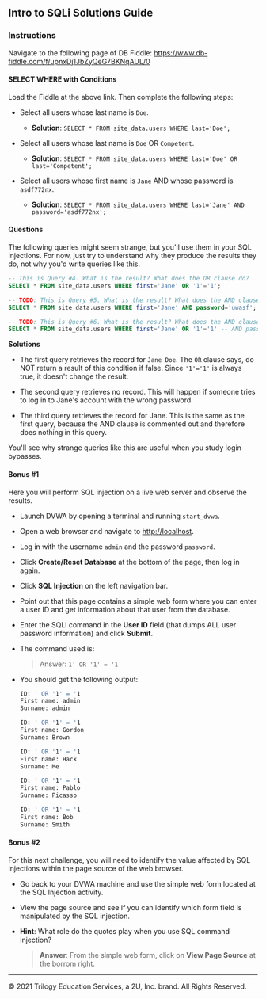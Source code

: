 ## Intro to SQLi Solutions Guide

### Instructions

Navigate to the following page of DB Fiddle: <https://www.db-fiddle.com/f/upnxDj1JbZyQeG7BKNqAUL/0>

#### SELECT WHERE with Conditions

Load the Fiddle at the above link. Then complete the following steps:

- Select all users whose last name is `Doe`.

  - **Solution**: `SELECT * FROM site_data.users WHERE last='Doe';`

- Select all users whose last name is `Doe` OR `Competent`.

  - **Solution**: `SELECT * FROM site_data.users WHERE last='Doe' OR last='Competent';`

- Select all users whose first name is `Jane` AND whose password is `asdf772nx`.

  - **Solution**: `SELECT * FROM site_data.users WHERE last='Jane' AND password='asdf772nx';`

#### Questions

The following queries might seem strange, but you'll use them in your SQL injections. For now, just try to understand why they produce the results they do, not why you'd write queries like this.

  ```sql
  -- This is Query #4. What is the result? What does the OR clause do?
  SELECT * FROM site_data.users WHERE first='Jane' OR '1'='1';

  -- TODO: This is Query #5. What is the result? What does the AND clause do?
  SELECT * FROM site_data.users WHERE first='Jane' AND password='uwasf';
  
  -- TODO: This is Query #6. What is the result? What does the AND clause do?
  SELECT * FROM site_data.users WHERE first='Jane' OR '1'='1' -- AND password='uwasf';
  ```

**Solutions**

- The first query retrieves the record for `Jane Doe`. The `OR` clause says, do NOT return a result of this condition if false. Since `'1'='1'` is always true, it doesn't change the result.

- The second query retrieves no record. This will happen if someone tries to log in to Jane's account with the wrong password.

- The third query retrieves the record for Jane. This is the same as the first query, because the AND clause is commented out and therefore does nothing in this query.

You'll see why strange queries like this are useful when you study login bypasses.

#### Bonus #1

Here you will perform SQL injection on a live web server and observe the results. 

- Launch DVWA by opening a terminal and running `start_dvwa`.

- Open a web browser and navigate to <http://localhost>.

- Log in with the username `admin` and the password `password`.

- Click **Create/Reset Database** at the bottom of the page, then log in again.

- Click **SQL Injection** on the left navigation bar.

- Point out that this page contains a simple web form where you can enter a user ID and get information about that user from the database.

- Enter the SQLi command in the **User ID** field (that dumps ALL user password information) and click **Submit**.

- The command used is:

  > Answer: `1' OR '1' = '1`

- You should get the following output:

  ```bash
  ID: ' OR '1' = '1
  First name: admin
  Surname: admin
  
  ID: ' OR '1' = '1
  First name: Gordon
  Surname: Brown
  
  ID: ' OR '1' = '1
  First name: Hack
  Surname: Me

  ID: ' OR '1' = '1
  First name: Pablo
  Surname: Picasso

  ID: ' OR '1' = '1
  First name: Bob
  Surname: Smith
  ```

#### Bonus #2

For this next challenge, you will need to identify the value affected by SQL injections within the page source of the web browser.

- Go back to your DVWA machine and use the simple web form located at the SQL Injection activity.

- View the page source and see if you can identify which form field is manipulated by the SQL injection.

- **Hint**: What role do the quotes play when you use SQL command injection?

  > **Answer**: From the simple web form, click on **View Page Source** at the borrom right. 

---

© 2021 Trilogy Education Services, a 2U, Inc. brand. All Rights Reserved. 
